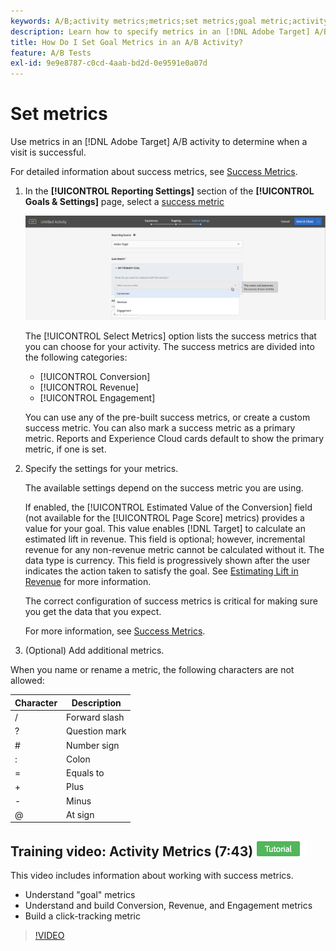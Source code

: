 ```yaml
---
keywords: A/B;activity metrics;metrics;set metrics;goal metric;activity settings;success metric;conversion;revenue;engagement
description: Learn how to specify metrics in an [!DNL Adobe Target] A/B activity to determine when a visit is successful, such as [!UICONTROL Conversion], [!UICONTROL Revenue], and [!UICONTROL Engagement].
title: How Do I Set Goal Metrics in an A/B Activity?
feature: A/B Tests
exl-id: 9e9e8787-c0cd-4aab-bd2d-0e9591e0a07d
---
```

# Set metrics

Use metrics in an [!DNL Adobe Target] A/B activity to determine when a visit is successful.

For detailed information about success metrics, see [Success Metrics](/help/main/c-activities/r-success-metrics/success-metrics.md#reference_D011575C85DA48E989A244593D9B9924). 

1. In the **[!UICONTROL Reporting Settings]** section of the **[!UICONTROL Goals & Settings]** page, select a [success metric](/help/main/c-activities/r-success-metrics/success-metrics.md#reference_D011575C85DA48E989A244593D9B9924)

   ![Select success metric](/help/main/c-activities/t-test-ab/t-test-create-ab/assets/ab_metrics-new.png)

   The [!UICONTROL Select Metrics] option lists the success metrics that you can choose for your activity. The success metrics are divided into the following categories:
   
   * [!UICONTROL Conversion] 
   * [!UICONTROL Revenue] 
   * [!UICONTROL Engagement]

   You can use any of the pre-built success metrics, or create a custom success metric. You can also mark a success metric as a primary metric. Reports and Experience Cloud cards default to show the primary metric, if one is set.

1. Specify the settings for your metrics.

   The available settings depend on the success metric you are using.

   If enabled, the [!UICONTROL Estimated Value of the Conversion] field (not available for the [!UICONTROL Page Score] metrics) provides a value for your goal. This value enables [!DNL Target] to calculate an estimated lift in revenue. This field is optional; however, incremental revenue for any non-revenue metric cannot be calculated without it. The data type is currency. This field is progressively shown after the user indicates the action taken to satisfy the goal. See [Estimating Lift in Revenue](/help/main/administrating-target/r-target-account-preferences/estimating-lift-in-revenue.md) for more information.

   The correct configuration of success metrics is critical for making sure you get the data that you expect.

   For more information, see [Success Metrics](/help/main/c-activities/r-success-metrics/success-metrics.md#reference_D011575C85DA48E989A244593D9B9924).

1. (Optional) Add additional metrics.

When you name or rename a metric, the following characters are not allowed: 

| Character | Description |
|--- |--- |
|/|Forward slash|
|?|Question mark|
|#|Number sign|
|:|Colon|
|=|Equals to|
|+|Plus|
|-|Minus|
|@|At sign|

## Training video: Activity Metrics (7:43) ![Tutorial badge](/help/main/assets/tutorial.png)

This video includes information about working with success metrics. 

* Understand "goal" metrics 
* Understand and build Conversion, Revenue, and Engagement metrics 
* Build a click-tracking metric 

>[!VIDEO](https://video.tv.adobe.com/v/17380)

